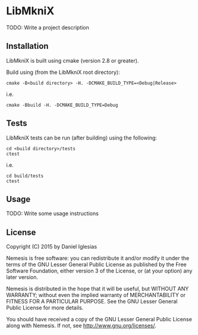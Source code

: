# LibMkniX

TODO: Write a project description

## Installation

LibMkniX is built using cmake (version 2.8 or greater).

Build using (from the LibMkniX root directory):

```
cmake -B<build directory> -H. -DCMAKE_BUILD_TYPE=<Debug|Release>
```

i.e.

```
cmake -Bbuild -H. -DCMAKE_BUILD_TYPE=Debug
```

## Tests

LibMkniX tests can be run (after building) using the following:

```
cd <build directory>/tests
ctest
```

i.e.

```
cd build/tests
ctest
```

## Usage

TODO: Write some usage instructions

## License

Copyright (C) 2015 by Daniel Iglesias

Nemesis is free software: you can redistribute it and/or modify
it under the terms of the GNU Lesser General Public License as
published by the Free Software Foundation, either version 3 of the
License, or (at your option) any later version.

Nemesis is distributed in the hope that it will be useful,
but WITHOUT ANY WARRANTY; without even the implied warranty of
MERCHANTABILITY or FITNESS FOR A PARTICULAR PURPOSE.  See the
GNU Lesser General Public License for more details.

You should have received a copy of the GNU Lesser General Public
License along with Nemesis.  If not, see <http://www.gnu.org/licenses/>.
